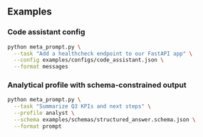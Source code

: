 ## Examples

### Code assistant config
```bash
python meta_prompt.py \
  --task "Add a healthcheck endpoint to our FastAPI app" \
  --config examples/configs/code_assistant.json \
  --format messages
```

### Analytical profile with schema-constrained output
```bash
python meta_prompt.py \
  --task "Summarize Q3 KPIs and next steps" \
  --profile analyst \
  --schema examples/schemas/structured_answer.schema.json \
  --format prompt
```
